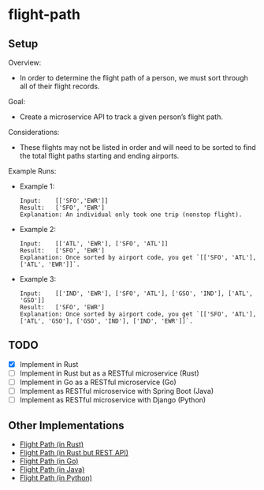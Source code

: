 # flight-path

## Setup
Overview: 
- In order to determine the flight path of a person, we must sort through all of their flight records.

Goal: 
- Create a microservice API to track a given person’s flight path. 

Considerations: 
- These flights may not be listed in order and will need to be sorted to find the total flight paths starting and ending airports.

Example Runs: 
- Example 1: 
  ```
  Input:    [['SFO','EWR']]
  Result:   ['SFO', 'EWR']
  Explanation: An individual only took one trip (nonstop flight).
  ```
- Example 2: 
  ```
  Input:    [['ATL', 'EWR'], ['SFO', 'ATL']] 
  Result:   ['SFO', 'EWR']
  Explanation: Once sorted by airport code, you get `[['SFO', 'ATL'], ['ATL', 'EWR']]`.
  ```
- Example 3: 
  ```
  Input:    [['IND', 'EWR'], ['SFO', 'ATL'], ['GSO', 'IND'], ['ATL', 'GSO']]
  Result:   ['SFO', 'EWR']
  Explanation: Once sorted by airport code, you get `[['SFO', 'ATL'], ['ATL', 'GSO'], ['GSO', 'IND'], ['IND', 'EWR']]`.
  ```
## TODO
- [x] Implement in Rust
- [ ] Implement in Rust but as a RESTful microservice (Rust)
- [ ] Implement in Go as a RESTful microservice (Go)
- [ ] Implement as RESTful microservice with Spring Boot (Java)
- [ ] Implement as RESTful microservice with Django (Python)

## Other Implementations
- [Flight Path (in Rust)](https://github.com/iotaaxel/flight-path)
- [Flight Path (in Rust but REST API)](https://github.com/iotaaxel/flight-path-restful)
- [Flight Path (in Go)](https://github.com/iotaaxel/flight-path-go)
- [Flight Path (in Java)](https://github.com/iotaaxel/flight-path-java)
- [Flight Path (in Python)](https://github.com/iotaaxel/flight-path-python)
